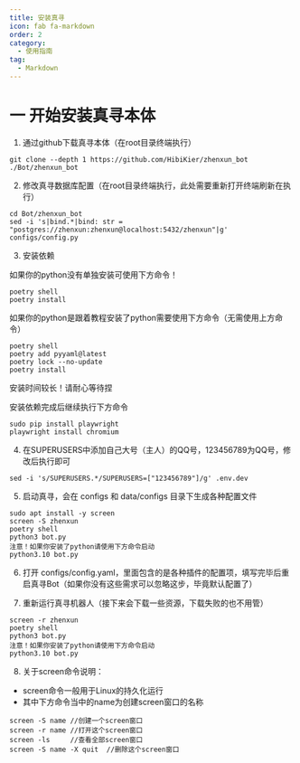 ```yaml
---
title: 安装真寻
icon: fab fa-markdown
order: 2
category:
  - 使用指南
tag:
  - Markdown
---
```


# 一 开始安装真寻本体

1. 通过github下载真寻本体（在root目录终端执行）

```
git clone --depth 1 https://github.com/HibiKier/zhenxun_bot ./Bot/zhenxun_bot
```

2. 修改真寻数据库配置（在root目录终端执行，此处需要重新打开终端刷新在执行）

``` 
cd Bot/zhenxun_bot
sed -i 's|bind.*|bind: str = "postgres://zhenxun:zhenxun@localhost:5432/zhenxun"|g' configs/config.py
```
3. 安装依赖

如果你的python没有单独安装可使用下方命令！

```
poetry shell
poetry install
```

如果你的python是跟着教程安装了python需要使用下方命令（无需使用上方命令）

```
poetry shell
poetry add pyyaml@latest
poetry lock --no-update
poetry install
```

安装时间较长！请耐心等待捏

安装依赖完成后继续执行下方命令
```
sudo pip install playwright
playwright install chromium
```

4. 在SUPERUSERS中添加自己大号（主人）的QQ号，123456789为QQ号，修改后执行即可

```
sed -i 's/SUPERUSERS.*/SUPERUSERS=["123456789"]/g' .env.dev
```

5. 启动真寻，会在 configs 和 data/configs 目录下生成各种配置文件

```
sudo apt install -y screen
screen -S zhenxun
poetry shell
python3 bot.py
注意！如果你安装了python请使用下方命令启动
python3.10 bot.py
```

6. 打开 configs/config.yaml，里面包含的是各种插件的配置项，填写完毕后重启真寻Bot（如果你没有这些需求可以忽略这步，毕竟默认配置了）

7. 重新运行真寻机器人（接下来会下载一些资源，下载失败的也不用管）

```
screen -r zhenxun
poetry shell
python3 bot.py
注意！如果你安装了python请使用下方命令启动
python3.10 bot.py
```

8. 关于screen命令说明：

* screen命令一般用于Linux的持久化运行
* 其中下方命令当中的name为创建screen窗口的名称
```
screen -S name //创建一个screen窗口
screen -r name //打开这个screen窗口
screen -ls     //查看全部screen窗口
screen -S name -X quit  //删除这个screen窗口
```
